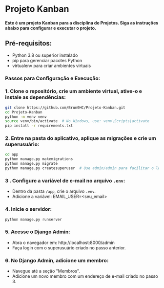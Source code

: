 # Projeto Kanban

#### Este é um projeto Kanban para a disciplina de Projetos. Siga as instruções abaixo para configurar e executar o projeto.

## Pré-requisitos:
- Python 3.8 ou superior instalado
- pip para gerenciar pacotes Python
- virtualenv para criar ambientes virtuais

### Passos para Configuração e Execução:

### 1. Clone o repositório, crie um ambiente virtual, ative-o e instale as dependências:
   ```bash 
   git clone https://github.com/Brun0HC/Projeto-Kanban.git
   cd Projeto-Kanban
   python -m venv venv
   source venv/bin/activate  # No Windows, use: venv\Scripts\activate
   pip install -r requirements.txt
   ``` 

### 2. Entre na pasta do aplicativo, aplique as migrações e crie um superusuário:
   ```bash
   cd app
   python manage.py makemigrations
   python manage.py migrate
   python manage.py createsuperuser  # Use admin/admin para facilitar o login inicial
   ```
### 3 . Configure a variável de e-mail no arquivo `.env`:
   - Dentro da pasta `/app`, crie o arquivo `.env`.
   - Adicione a variável: EMAIL_USER=<seu_email>

### 4. Inicie o servidor:
   ```bash
   python manage.py runserver
   ```

### 5. Acesse o Django Admin:
   - Abra o navegador em: http://localhost:8000/admin
   - Faça login com o superusuário criado no passo anterior.

### 6. No Django Admin, adicione um membro:
   - Navegue até a seção "Membros".
   - Adicione um novo membro com um endereço de e-mail criado no passo 3.

